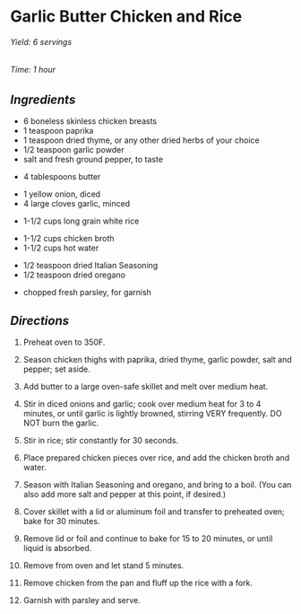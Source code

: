 # Garlic Butter Chicken and Rice

######  Yield: 6 servings
######  Time: 1 hour

##  *Ingredients*

- 6 boneless skinless chicken breasts
- 1 teaspoon paprika
- 1 teaspoon dried thyme, or any other dried herbs of your choice
- 1/2 teaspoon garlic powder
- salt and fresh ground pepper, to taste
<!---->
- 4 tablespoons butter
<!---->
- 1 yellow onion, diced
- 4 large cloves garlic, minced
<!---->
- 1-1/2 cups long grain white rice
<!---->
- 1-1/2 cups chicken broth
- 1-1/2 cups hot water
<!---->
- 1/2 teaspoon dried Italian Seasoning
- 1/2 teaspoon dried oregano
<!---->
- chopped fresh parsley, for garnish

##  *Directions*

1. Preheat oven to 350F.

2. Season chicken thighs with paprika, dried thyme, garlic powder, salt and pepper; set aside.

3. Add butter to a large oven-safe skillet and melt over medium heat.

4. Stir in diced onions and garlic; cook over medium heat for 3 to 4 minutes, or until garlic is lightly browned, stirring VERY frequently. DO NOT burn the garlic.

5. Stir in rice; stir constantly for 30 seconds.

6. Place prepared chicken pieces over rice, and add the chicken broth and water.

7. Season with Italian Seasoning and oregano, and bring to a boil. (You can also add more salt and pepper at this point, if desired.)

8. Cover skillet with a lid or aluminum foil and transfer to preheated oven; bake for 30 minutes.

9. Remove lid or foil and continue to bake for 15 to 20 minutes, or until liquid is absorbed.

10. Remove from oven and let stand 5 minutes.

11. Remove chicken from the pan and fluff up the rice with a fork.

12. Garnish with parsley and serve.